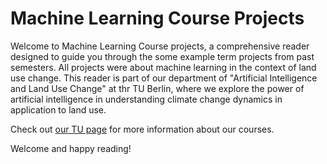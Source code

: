 # Machine Learning Course Projects

Welcome to Machine Learning Course projects, a comprehensive reader designed to guide you through the some example term projects from past semesters.  All projects were about machine learning in the context of land use change. This reader is part of our department of  "Artificial Intelligence and Land Use Change" at thr TU Berlin, where we explore the power of artificial intelligence in understanding climate change dynamics in application to  land use. 

Check out [our TU page](https://www.tu.berlin/ai-climate-land-use/studium-lehre/aktuelle-lehrveranstaltungen-sose-24) for more information about our courses.


Welcome and happy reading!

